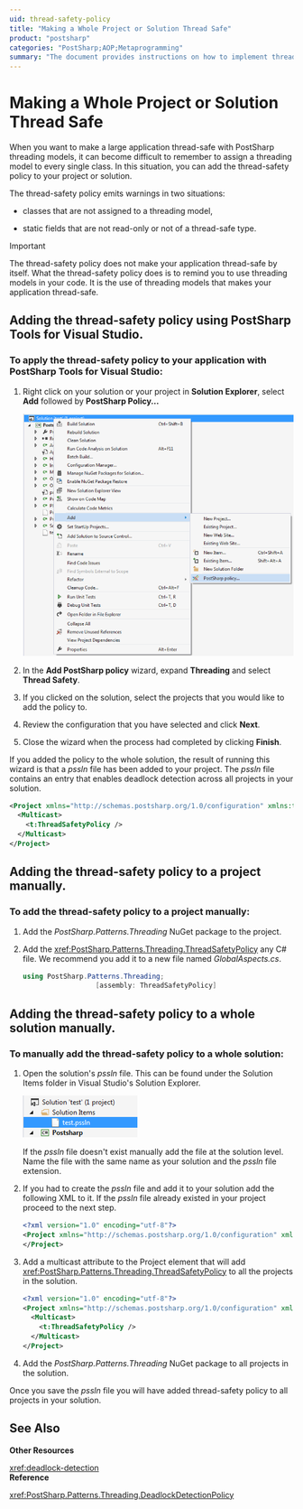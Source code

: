 ```yaml
---
uid: thread-safety-policy
title: "Making a Whole Project or Solution Thread Safe"
product: "postsharp"
categories: "PostSharp;AOP;Metaprogramming"
summary: "The document provides instructions on how to implement thread-safety policies in a project or solution using PostSharp threading models, either manually or via PostSharp Tools for Visual Studio."
---
```

# Making a Whole Project or Solution Thread Safe

When you want to make a large application thread-safe with PostSharp threading models, it can become difficult to remember to assign a threading model to every single class. In this situation, you can add the thread-safety policy to your project or solution.

The thread-safety policy emits warnings in two situations:

* classes that are not assigned to a threading model,

* static fields that are not read-only or not of a thread-safe type.

> [!IMPORTANT]
> The thread-safety policy does not make your application thread-safe by itself. What the thread-safety policy does is to remind you to use threading models in your code. It is the use of threading models that makes your application thread-safe.


## Adding the thread-safety policy using PostSharp Tools for Visual Studio.


### To apply the thread-safety policy to your application with PostSharp Tools for Visual Studio:

1. Right click on your solution or your project in **Solution Explorer**, select **Add** followed by **PostSharp Policy...** 

    ![](deadlockdetection2.png)


2. In the **Add PostSharp policy** wizard, expand **Threading** and select **Thread Safety**. 


3. If you clicked on the solution, select the projects that you would like to add the policy to.


4. Review the configuration that you have selected and click **Next**. 


5. Close the wizard when the process had completed by clicking **Finish**. 


If you added the policy to the whole solution, the result of running this wizard is that a *pssln* file has been added to your project. The *pssln* file contains an entry that enables deadlock detection across all projects in your solution. 

```xml
<Project xmlns="http://schemas.postsharp.org/1.0/configuration" xmlns:t="clr-namespace:PostSharp.Patterns.Threading;assembly:PostSharp.Patterns.Threading">
  <Multicast>
    <t:ThreadSafetyPolicy />
  </Multicast>
</Project>
```


## Adding the thread-safety policy to a project manually.


### To add the thread-safety policy to a project manually:

1. Add the *PostSharp.Patterns.Threading* NuGet package to the project. 


2. Add the <xref:PostSharp.Patterns.Threading.ThreadSafetyPolicy> any C# file. We recommend you add it to a new file named *GlobalAspects.cs*. 

    ```csharp
    using PostSharp.Patterns.Threading;
                      [assembly: ThreadSafetyPolicy]
    ```



## Adding the thread-safety policy to a whole solution manually.


### To manually add the thread-safety policy to a whole solution:

1. Open the solution's *pssln* file. This can be found under the Solution Items folder in Visual Studio's Solution Explorer. 

    ![](deadlockdetection7.png)

    If the *pssln* file doesn't exist manually add the file at the solution level. Name the file with the same name as your solution and the *pssln* file extension. 


2. If you had to create the *pssln* file and add it to your solution add the following XML to it. If the *pssln* file already existed in your project proceed to the next step. 

    ```xml
    <?xml version="1.0" encoding="utf-8"?>
    <Project xmlns="http://schemas.postsharp.org/1.0/configuration" xmlns:t="clr-namespace:PostSharp.Patterns.Threading;assembly:PostSharp.Patterns.Threading">
    </Project>
    ```


3. Add a multicast attribute to the Project element that will add <xref:PostSharp.Patterns.Threading.ThreadSafetyPolicy> to all the projects in the solution. 

    ```xml
    <?xml version="1.0" encoding="utf-8"?>
    <Project xmlns="http://schemas.postsharp.org/1.0/configuration" xmlns:t="clr-namespace:PostSharp.Patterns.Threading;assembly:PostSharp.Patterns.Threading">
      <Multicast>
        <t:ThreadSafetyPolicy />
      </Multicast>
    </Project>
    ```


4. Add the *PostSharp.Patterns.Threading* NuGet package to all projects in the solution. 


Once you save the *pssln* file you will have added thread-safety policy to all projects in your solution. 

## See Also

**Other Resources**

<xref:deadlock-detection>
<br>**Reference**

<xref:PostSharp.Patterns.Threading.DeadlockDetectionPolicy>
<br>
